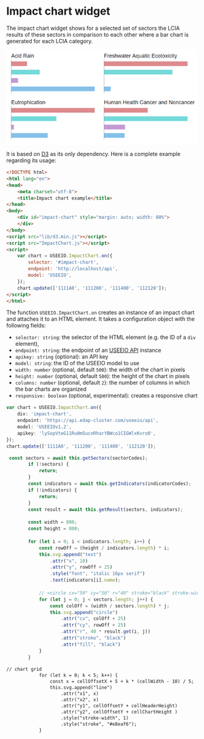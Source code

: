 # Impact chart widget
The impact chart widget shows for a selected set of sectors the LCIA results
of these sectors in comparison to each other where a bar chart is generated
for each LCIA category.

![](./images/impact_chart.png)

It is based on [D3](https://d3js.org/) as its only dependency. Here is
a complete example regarding its usage:

```html
<!DOCTYPE html>
<html lang="en">
<head>
    <meta charset="utf-8">
    <title>Impact chart example</title>
</head>
<body>
    <div id="impact-chart" style="margin: auto; width: 80%">
    </div>
</body>
<script src="lib/d3.min.js"></script>
<script src="ImpactChart.js"></script>
<script>
    var chart = USEEIO.ImpactChart.on({
        selector: '#impact-chart',
        endpoint: 'http://localhost/api',
        model: 'USEEIO',
    });
    chart.update(['1111A0', '111200', '111400', '112120']);
</script>
</html>
```

The function `USEEIO.ImpactChart.on` creates an instance of an impact chart
and attaches it to an HTML element. It takes a configuration object with the
following fields:

* `selector: string`: the selector of the HTML element (e.g. the ID of a `div`
  element),
* `endpoint: string`: the endpoint of an [USEEIO API]() instance
* `apikey: string` (optional): an API key
* `model: string`: the ID of the USEEIO model to use
* `width: number` (optional, default `500`): the width of the chart in pixels
* `height: number` (optional, default `500`): the height of the chart in pixels
* `columns: number` (optional, default `2`): the number of columns in which the
  bar charts are organized
* `responsive: boolean` (optional, experimental): creates a responsive chart







```ts
var chart = USEEIO.ImpactChart.on({
    div: 'impact-chart',
    endpoint: 'https://api.edap-cluster.com/useeio/api',
    model: 'USEEIOv1.2',
    apikey: 'lySopVteG11Ru0m5ucnRharYBWco1CIGWlxKvro0',
});
chart.update(['1111A0', '111200', '111400', '112120']);
```

```ts
 const sectors = await this.getSectors(sectorCodes);
        if (!sectors) {
            return;
        }
        const indicators = await this.getIndicators(indicatorCodes);
        if (!indicators) {
            return;
        }
        const result = await this.getResult(sectors, indicators);

        const width = 800;
        const height = 800;

        for (let i = 0; i < indicators.length; i++) {
            const rowOff = (height / indicators.length) * i;
            this.svg.append("text")
                .attr("x", 10)
                .attr("y", rowOff + 25)
                .style("font", "italic 16px serif")
                .text(indicators[i].name);
                
            // <circle cx="50" cy="50" r="40" stroke="black" stroke-width="3" fill="red" />
            for (let j = 0; j < sectors.length; j++) {
                const colOff = (width / sectors.length) * j;
                this.svg.append("circle")
                    .attr("cx", colOff + 25)
                    .attr("cy", rowOff + 25)
                    .attr("r", 40 * result.get(i, j))
                    .attr("stroke", "black")
                    .attr("fill", "black")
            }
        }
```

```
// chart grid
            for (let k = 0; k < 5; k++) {
                const x = cellOffsetX + 5 + k * (cellWidth - 10) / 5;
                this.svg.append("line")
                    .attr("x1", x)
                    .attr("x2", x)
                    .attr("y1", cellOffsetY + cellHeaderHeight)
                    .attr("y2", cellOffsetY + cellChartHeight )
                    .style("stroke-width", 1)
                    .style("stroke", "#e8eaf6");
            }
```